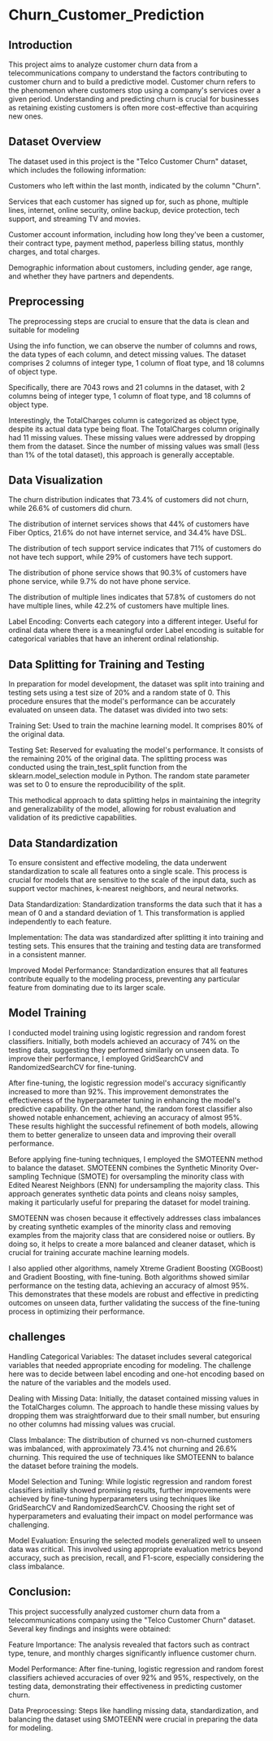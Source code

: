 
# Churn_Customer_Prediction
## Introduction
This project aims to analyze customer churn data from a telecommunications company to understand the factors contributing to customer churn and to build a predictive model. Customer churn refers to the phenomenon where customers stop using a company's services over a given period. Understanding and predicting churn is crucial for businesses as retaining existing customers is often more cost-effective than acquiring new ones.

## Dataset Overview
The dataset used in this project is the "Telco Customer Churn" dataset, which includes the following information:

Customers who left within the last month, indicated by the column "Churn".

Services that each customer has signed up for, such as phone, multiple lines, internet, online security, online backup, device protection, tech support, and streaming TV and movies.

Customer account information, including how long they've been a customer, their contract type, payment method, paperless billing status, monthly charges, and total charges.

Demographic information about customers, including gender, age range, and whether they have partners and dependents.

## Preprocessing
The preprocessing steps are crucial to ensure that the data is clean and suitable for modeling

Using the info function, we can observe the number of columns and rows, the data types of each column, and detect missing values. The dataset comprises 2 columns of integer type, 1 column of float type, and 18 columns of object type.

Specifically, there are 7043 rows and 21 columns in the dataset, with 2 columns being of integer type, 1 column of float type, and 18 columns of object type.

Interestingly, the TotalCharges column is categorized as object type, despite its actual data type being float.
The TotalCharges column originally had 11 missing values. These missing values were addressed by dropping them from the dataset. Since the number of missing values was small (less than 1% of the total dataset), this approach is generally acceptable.

## Data Visualization

The churn distribution indicates that 73.4% of customers did not churn, while 26.6% of customers did churn.

The distribution of internet services shows that 44% of customers have Fiber Optics, 21.6% do not have internet service, and 34.4% have DSL.

The distribution of tech support service indicates that 71% of customers do not
have tech support, while 29% of customers have tech support.

The distribution of phone service shows that 90.3% of customers have phone service, while 9.7% do not have phone service.

The distribution of multiple lines indicates that 57.8% of customers do not have multiple lines, while 42.2% of customers have multiple lines.

Label Encoding: Converts each category into a different integer. Useful for ordinal data where there is a meaningful order
Label encoding is suitable for categorical variables that have an inherent ordinal relationship.
## Data Splitting for Training and Testing
In preparation for model development, the dataset was split into training and testing sets using a test size of 20% and a random state of 0. This procedure ensures that the model's performance can be accurately evaluated on unseen data.
The dataset was divided into two sets:

Training Set: Used to train the machine learning model. It comprises 80% of the original data.

Testing Set: Reserved for evaluating the model's performance. It consists of the remaining 20% of the original data.
The splitting process was conducted using the train_test_split function from the sklearn.model_selection module in Python. The random state parameter was set to 0 to ensure the reproducibility of the split.

This methodical approach to data splitting helps in maintaining the integrity and generalizability of the model, allowing for robust evaluation and validation of its predictive capabilities.

## Data Standardization
To ensure consistent and effective modeling, the data underwent standardization to scale all features onto a single scale. This process is crucial for models that are sensitive to the scale of the input data, such as support vector machines, k-nearest neighbors, and neural networks.

Data Standardization: Standardization transforms the data such that it has a mean of 0 and a standard deviation of 1. This transformation is applied independently to each feature.

Implementation: The data was standardized after splitting it into training and testing sets. This ensures that the training and testing data are transformed in a consistent manner.

Improved Model Performance: Standardization ensures that all features contribute equally to the modeling process, preventing any particular feature from dominating due to its larger scale.

## Model Training
I conducted model training using logistic regression and random forest classifiers. Initially, both models achieved an accuracy of 74% on the testing data, suggesting they performed similarly on unseen data. To improve their performance, I employed GridSearchCV and RandomizedSearchCV for fine-tuning.

After fine-tuning, the logistic regression model's accuracy significantly increased to more than 92%. This improvement demonstrates the effectiveness of the hyperparameter tuning in enhancing the model's predictive capability. On the other hand, the random forest classifier also showed notable enhancement, achieving an accuracy of almost 95%. These results
highlight the successful refinement of both models, allowing them to better generalize to unseen data and improving their overall performance.

Before applying fine-tuning techniques, I employed the SMOTEENN method to balance the dataset. SMOTEENN combines the Synthetic Minority Over-sampling Technique (SMOTE) for oversampling the minority class with Edited Nearest Neighbors (ENN) for undersampling the majority class. This approach generates synthetic data points and cleans noisy samples, making it particularly useful for preparing the dataset for model training.

SMOTEENN was chosen because it effectively addresses class imbalances by creating synthetic examples of the minority class and removing examples from the majority class that are considered noise or outliers. By doing so, it helps to create a more balanced and cleaner dataset, which is crucial for training accurate machine learning models.

I also applied other algorithms, namely Xtreme Gradient Boosting (XGBoost) and Gradient Boosting, with fine-tuning. Both algorithms showed similar performance on the testing data, achieving an accuracy of almost 95%. This demonstrates that these models are robust and effective in predicting outcomes on unseen data, further validating the success of the fine-tuning process in optimizing their performance.

## challenges
Handling Categorical Variables: The dataset includes several categorical variables that needed appropriate encoding for modeling. The challenge here was to decide between label encoding and one-hot encoding based on the nature of the variables and the models used.

Dealing with Missing Data: Initially, the dataset contained missing values in the TotalCharges column. The approach to handle these missing values by dropping them was straightforward due to their small number, but ensuring no other columns had missing values was crucial.

Class Imbalance: The distribution of churned vs non-churned customers was imbalanced, with approximately 73.4% not churning and 26.6% churning. This required the use of techniques like SMOTEENN to balance the dataset before training the models.

Model Selection and Tuning: While logistic regression and random forest classifiers initially showed promising results, further improvements were achieved by fine-tuning hyperparameters using techniques like GridSearchCV and RandomizedSearchCV. Choosing the right set of hyperparameters and evaluating their impact on model performance was challenging.

Model Evaluation: Ensuring the selected models generalized well to unseen data was critical. This involved using appropriate evaluation metrics beyond accuracy, such as precision, recall, and F1-score, especially considering the class imbalance.

## Conclusion:
This project successfully analyzed customer churn data from a telecommunications company using the "Telco Customer Churn" dataset. Several key findings and insights were obtained:

Feature Importance: The analysis revealed that factors such as contract type, tenure, and monthly charges significantly influence customer churn.

Model Performance: After fine-tuning, logistic regression and random forest classifiers achieved accuracies of over 92% and 95%, respectively, on the testing data, demonstrating their effectiveness in predicting customer churn.

Data Preprocessing: Steps like handling missing data, standardization, and balancing the dataset using SMOTEENN were crucial in preparing the data for modeling.


